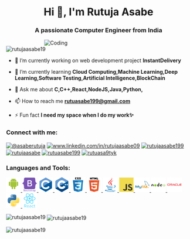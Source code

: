 <h1 align="center">Hi 👋, I'm Rutuja Asabe</h1>
<h3 align="center">A passionate Computer Engineer from India</h3>
<img align="right" alt="Coding" width="400" src="https://images.app.goo.gl/p7hCo9TVfE6jEJV3A">
<p align="left"> <img src="https://komarev.com/ghpvc/?username=rutujaasabe19&label=Profile%20views&color=0e75b6&style=flat" alt="rutujaasabe19" /> </p>

- 🔭 I’m currently working on web development project **InstantDelivery**

- 🌱 I’m currently learning **Cloud Computing,Machine Learning,Deep Learning,Software Testing,Artificial Intelligence,BlockChain**

- 💬 Ask me about **C,C++,React,NodeJS,Java,Python,**

- 📫 How to reach me **rutuasabe199@gmail.com**

- ⚡ Fun fact **I need my space when I do my work✨️**

<h3 align="left">Connect with me:</h3>
<p align="left">
<a href="https://twitter.com/@asaberutuja" target="blank"><img align="center" src="https://raw.githubusercontent.com/rahuldkjain/github-profile-readme-generator/master/src/images/icons/Social/twitter.svg" alt="@asaberutuja" height="30" width="40" /></a>
<a href="https://linkedin.com/in/www.linkedin.com/in/rutujaasabe09" target="blank"><img align="center" src="https://raw.githubusercontent.com/rahuldkjain/github-profile-readme-generator/master/src/images/icons/Social/linked-in-alt.svg" alt="www.linkedin.com/in/rutujaasabe09" height="30" width="40" /></a>
<a href="https://stackoverflow.com/users/rutujaasabe199" target="blank"><img align="center" src="https://raw.githubusercontent.com/rahuldkjain/github-profile-readme-generator/master/src/images/icons/Social/stack-overflow.svg" alt="rutujaasabe199" height="30" width="40" /></a>
<a href="https://instagram.com/rutujaasabe" target="blank"><img align="center" src="https://raw.githubusercontent.com/rahuldkjain/github-profile-readme-generator/master/src/images/icons/Social/instagram.svg" alt="rutujaasabe" height="30" width="40" /></a>
<a href="https://www.hackerrank.com/rutuasabe199" target="blank"><img align="center" src="https://raw.githubusercontent.com/rahuldkjain/github-profile-readme-generator/master/src/images/icons/Social/hackerrank.svg" alt="rutuasabe199" height="30" width="40" /></a>
<a href="https://auth.geeksforgeeks.org/user/rutuasa9tyk" target="blank"><img align="center" src="https://raw.githubusercontent.com/rahuldkjain/github-profile-readme-generator/master/src/images/icons/Social/geeks-for-geeks.svg" alt="rutuasa9tyk" height="30" width="40" /></a>
</p>

<h3 align="left">Languages and Tools:</h3>
<p align="left"> <a href="https://developer.android.com" target="_blank" rel="noreferrer"> <img src="https://raw.githubusercontent.com/devicons/devicon/master/icons/android/android-original-wordmark.svg" alt="android" width="40" height="40"/> </a> <a href="https://getbootstrap.com" target="_blank" rel="noreferrer"> <img src="https://raw.githubusercontent.com/devicons/devicon/master/icons/bootstrap/bootstrap-plain-wordmark.svg" alt="bootstrap" width="40" height="40"/> </a> <a href="https://www.cprogramming.com/" target="_blank" rel="noreferrer"> <img src="https://raw.githubusercontent.com/devicons/devicon/master/icons/c/c-original.svg" alt="c" width="40" height="40"/> </a> <a href="https://www.w3schools.com/cpp/" target="_blank" rel="noreferrer"> <img src="https://raw.githubusercontent.com/devicons/devicon/master/icons/cplusplus/cplusplus-original.svg" alt="cplusplus" width="40" height="40"/> </a> <a href="https://www.w3schools.com/css/" target="_blank" rel="noreferrer"> <img src="https://raw.githubusercontent.com/devicons/devicon/master/icons/css3/css3-original-wordmark.svg" alt="css3" width="40" height="40"/> </a> <a href="https://www.w3.org/html/" target="_blank" rel="noreferrer"> <img src="https://raw.githubusercontent.com/devicons/devicon/master/icons/html5/html5-original-wordmark.svg" alt="html5" width="40" height="40"/> </a> <a href="https://www.java.com" target="_blank" rel="noreferrer"> <img src="https://raw.githubusercontent.com/devicons/devicon/master/icons/java/java-original.svg" alt="java" width="40" height="40"/> </a> <a href="https://developer.mozilla.org/en-US/docs/Web/JavaScript" target="_blank" rel="noreferrer"> <img src="https://raw.githubusercontent.com/devicons/devicon/master/icons/javascript/javascript-original.svg" alt="javascript" width="40" height="40"/> </a> <a href="https://www.mysql.com/" target="_blank" rel="noreferrer"> <img src="https://raw.githubusercontent.com/devicons/devicon/master/icons/mysql/mysql-original-wordmark.svg" alt="mysql" width="40" height="40"/> </a> <a href="https://nodejs.org" target="_blank" rel="noreferrer"> <img src="https://raw.githubusercontent.com/devicons/devicon/master/icons/nodejs/nodejs-original-wordmark.svg" alt="nodejs" width="40" height="40"/> </a> <a href="https://www.oracle.com/" target="_blank" rel="noreferrer"> <img src="https://raw.githubusercontent.com/devicons/devicon/master/icons/oracle/oracle-original.svg" alt="oracle" width="40" height="40"/> </a> <a href="https://www.python.org" target="_blank" rel="noreferrer"> <img src="https://raw.githubusercontent.com/devicons/devicon/master/icons/python/python-original.svg" alt="python" width="40" height="40"/> </a> <a href="https://reactjs.org/" target="_blank" rel="noreferrer"> <img src="https://raw.githubusercontent.com/devicons/devicon/master/icons/react/react-original-wordmark.svg" alt="react" width="40" height="40"/> </a> </p>

<p><img align="left" src="https://github-readme-stats.vercel.app/api/top-langs?username=rutujaasabe19&show_icons=true&locale=en&layout=compact" alt="rutujaasabe19" /></p>

<p>&nbsp;<img align="center" src="https://github-readme-stats.vercel.app/api?username=rutujaasabe19&show_icons=true&locale=en" alt="rutujaasabe19" /></p>

<p><img align="center" src="https://github-readme-streak-stats.herokuapp.com/?user=rutujaasabe19&" alt="rutujaasabe19" /></p>
